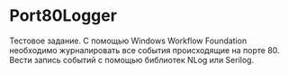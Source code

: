 # Port80Logger
Тестовое задание.
С помощью Windows Workflow Foundation необходимо журналировать все события происходящие на порте 80.
Вести запись событий с помощью библиотек NLog или Serilog.
